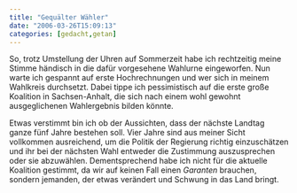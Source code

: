 ```yaml
---
title: "Gequälter Wähler"
date: "2006-03-26T15:09:13"
categories: [gedacht,getan]
---
```


So, trotz Umstellung der Uhren auf Sommerzeit habe ich rechtzeitig meine Stimme händisch in die dafür vorgesehene Wahlurne eingeworfen. Nun warte ich gespannt auf erste Hochrechnungen und wer sich in meinem Wahlkreis durchsetzt. Dabei tippe ich pessimistisch auf die erste große Koalition in Sachsen-Anhalt, die sich nach einem wohl gewohnt ausgeglichenen Wahlergebnis bilden könnte. 

Etwas verstimmt bin ich ob der Aussichten, dass der nächste Landtag ganze fünf Jahre bestehen soll. Vier Jahre sind aus meiner Sicht vollkommen ausreichend, um die Politik der Regierung richtig einzuschätzen und ihr bei der nächsten Wahl entweder die Zustimmung auszusprechen oder sie abzuwählen. Dementsprechend habe ich nicht für die aktuelle Koalition gestimmt, da wir auf keinen Fall einen *Garanten* brauchen, sondern jemanden, der etwas verändert und Schwung in das Land bringt.
